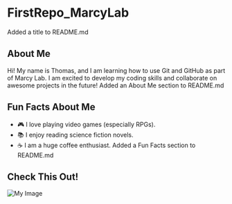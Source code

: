 # FirstRepo_MarcyLab
Added a title to README.md
## About Me
Hi! My name is Thomas, and I am learning how to use
Git and GitHub as part of Marcy Lab. I am excited to
develop my coding skills and collaborate on awesome
projects in the future!
Added an About Me section to README.md
## Fun Facts About Me
- 🎮 I love playing video games (especially RPGs).
- 📚 I enjoy reading science fiction novels.
- ☕ I am a huge coffee enthusiast.
Added a Fun Facts section to README.md
## Check This Out!
![My Image](https://via.placeholder.com/150)
